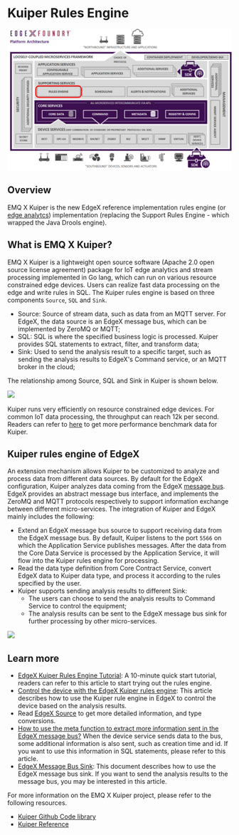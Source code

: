 # Kuiper Rules Engine

![image](EdgeX_KuiperRulesEngine.png)

## Overview

EMQ X Kuiper is the new EdgeX reference implementation rules engine (or [edge analytcs](../../../general/Definitions.md#edge-analytics)) implementation (replacing the Support Rules Engine - which wrapped the Java Drools engine).

## What is EMQ X Kuiper?

EMQ X Kuiper is a lightweight open source software (Apache 2.0 open source license agreement) package for IoT edge analytics and stream processing implemented in Go lang, which can run on various resource constrained edge devices. Users can realize fast data processing on the edge and write rules in SQL. The Kuiper rules engine is based on three components `Source`, `SQL` and `Sink`.

- Source: Source of stream data, such as data from an MQTT server. For EdgeX, the data source is an EdgeX message bus, which can be implemented by ZeroMQ or MQTT;
- SQL: SQL is where the specified business logic is processed. Kuiper provides SQL statements to extract, filter, and transform data;
- Sink: Used to send the analysis result to a specific target, such as sending the analysis results to EdgeX's Command service, or an MQTT broker in the cloud;

The relationship among Source, SQL and Sink in Kuiper is shown below.

![](arch.png)

Kuiper runs very efficiently on resource constrained edge devices. For common IoT data processing, the throughput can reach 12k per second. Readers can refer to [here](https://github.com/emqx/kuiper#performance-test-result) to get more performance benchmark data for Kuiper.

## Kuiper rules engine of EdgeX

An extension mechanism allows Kuiper to be customized to analyze and process data from different data sources. By default for the EdgeX configuration, Kuiper analyzes data coming from the EdgeX [message bus](https://github.com/edgexfoundry/go-mod-messaging). EdgeX provides an abstract message bus interface, and implements the ZeroMQ and MQTT protocols respectively to support information exchange between different micro-services. The integration of Kuiper and EdgeX mainly includes the following:

- Extend an EdgeX message bus source to support receiving data from the EdgeX message bus. By default, Kuiper listens to the port `5566` on which the Application Service publishes messages. After the data from the Core Data Service is processed by the Application Service, it will flow into the Kuiper rules engine for processing.
- Read the data type definition from Core Contract Service, convert EdgeX data to Kuiper data type, and process  it according to the rules specified by the user.
- Kuiper supports sending analysis results to different Sink:
  - The users can choose to send the analysis results to Command Service to control the equipment;
  - The analysis results can be sent to the EdgeX message bus sink for further processing by other micro-services.

![](arch_light.png)

## Learn more

- [EdgeX Kuiper Rules Engine Tutorial](https://github.com/emqx/kuiper/blob/master/docs/en_US/edgex/edgex_rule_engine_tutorial.md): A 10-minute quick start tutorial, readers can refer to this article to start trying out the rules engine.
- [Control the device with the EdgeX Kuiper rules engine](https://github.com/emqx/kuiper/blob/master/docs/en_US/edgex/edgex_rule_engine_command.md): This article describes how to use the Kuiper rule engine in EdgeX to control the device based on the analysis results.
- Read [EdgeX Source](https://github.com/emqx/kuiper/blob/master/docs/en_US/rules/sources/edgex.md) to get more detailed information, and type conversions.
- [How to use the meta function to extract more information sent in the EdgeX message bus?](https://github.com/emqx/kuiper/blob/master/docs/en_US/edgex/edgex_meta.md) When the device service sends data to the bus, some additional information is also sent, such as creation time and id. If you want to use this information in SQL statements, please refer to this article.
- [EdgeX Message Bus Sink](https://github.com/emqx/kuiper/blob/master/docs/en_US/rules/sinks/edgex.md): This document describes how to use the EdgeX message bus sink. If you want to send the analysis results to the message bus, you may be interested in this article.

For more information on the EMQ X Kuiper project, please refer to the following resources.

- [Kuiper Github Code library](https://github.com/emqx/kuiper/)
- [Kuiper Reference](https://github.com/emqx/kuiper/blob/master/docs/en_US/reference.md)
